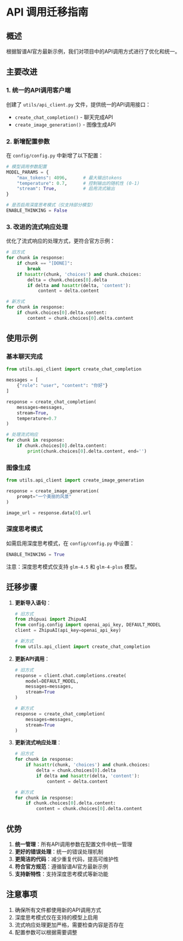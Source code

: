 # API 调用迁移指南

## 概述

根据智谱AI官方最新示例，我们对项目中的API调用方式进行了优化和统一。

## 主要改进

### 1. 统一的API调用客户端

创建了 `utils/api_client.py` 文件，提供统一的API调用接口：

- `create_chat_completion()` - 聊天完成API
- `create_image_generation()` - 图像生成API

### 2. 新增配置参数

在 `config/config.py` 中新增了以下配置：

```python
# 模型调用参数配置
MODEL_PARAMS = {
    "max_tokens": 4096,      # 最大输出tokens
    "temperature": 0.7,      # 控制输出的随机性 (0-1)
    "stream": True,          # 启用流式输出
}

# 是否启用深度思考模式（仅支持部分模型）
ENABLE_THINKING = False
```

### 3. 改进的流式响应处理

优化了流式响应的处理方式，更符合官方示例：

```python
# 旧方式
for chunk in response:
    if chunk == "[DONE]":
        break
    if hasattr(chunk, 'choices') and chunk.choices:
        delta = chunk.choices[0].delta
        if delta and hasattr(delta, 'content'):
            content = delta.content

# 新方式
for chunk in response:
    if chunk.choices[0].delta.content:
        content = chunk.choices[0].delta.content
```

## 使用示例

### 基本聊天完成

```python
from utils.api_client import create_chat_completion

messages = [
    {"role": "user", "content": "你好"}
]

response = create_chat_completion(
    messages=messages,
    stream=True,
    temperature=0.7
)

# 处理流式响应
for chunk in response:
    if chunk.choices[0].delta.content:
        print(chunk.choices[0].delta.content, end='')
```

### 图像生成

```python
from utils.api_client import create_image_generation

response = create_image_generation(
    prompt="一个美丽的风景"
)

image_url = response.data[0].url
```

### 深度思考模式

如需启用深度思考模式，在 `config/config.py` 中设置：

```python
ENABLE_THINKING = True
```

注意：深度思考模式仅支持 `glm-4.5` 和 `glm-4-plus` 模型。

## 迁移步骤

1. **更新导入语句**：
   ```python
   # 旧方式
   from zhipuai import ZhipuAI
   from config.config import openai_api_key, DEFAULT_MODEL
   client = ZhipuAI(api_key=openai_api_key)
   
   # 新方式
   from utils.api_client import create_chat_completion
   ```

2. **更新API调用**：
   ```python
   # 旧方式
   response = client.chat.completions.create(
       model=DEFAULT_MODEL,
       messages=messages,
       stream=True
   )
   
   # 新方式
   response = create_chat_completion(
       messages=messages,
       stream=True
   )
   ```

3. **更新流式响应处理**：
   ```python
   # 旧方式
   for chunk in response:
       if hasattr(chunk, 'choices') and chunk.choices:
           delta = chunk.choices[0].delta
           if delta and hasattr(delta, 'content'):
               content = delta.content
   
   # 新方式
   for chunk in response:
       if chunk.choices[0].delta.content:
           content = chunk.choices[0].delta.content
   ```

## 优势

1. **统一管理**：所有API调用参数在配置文件中统一管理
2. **更好的错误处理**：统一的错误处理机制
3. **更简洁的代码**：减少重复代码，提高可维护性
4. **符合官方规范**：遵循智谱AI官方最新示例
5. **支持新特性**：支持深度思考模式等新功能

## 注意事项

1. 确保所有文件都使用新的API调用方式
2. 深度思考模式仅在支持的模型上启用
3. 流式响应处理更加严格，需要检查内容是否存在
4. 配置参数可以根据需要调整